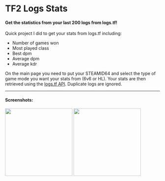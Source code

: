 # TF2 Logs Stats

#### Get the statistics from your last 200 logs from logs.tf! ####

Quick project I did to get your stats from logs.tf including:

* Number of games won
* Most played class
* Best dpm
* Average dpm
* Average kdr

On the main page you need to put your STEAMID64 and select the type of game mode you want your stats from (6v6 or HL).
Your stats are then retrieved using the [logs.tf API](http://logs.tf/about#json "API documentation"). Duplicate logs are ignored.

- - - -

#### Screenshots: ####


<img src="https://i.imgur.com/EOU2rS1.png" height="219"> <img src="https://i.imgur.com/GW43BFj.png" height="219">
